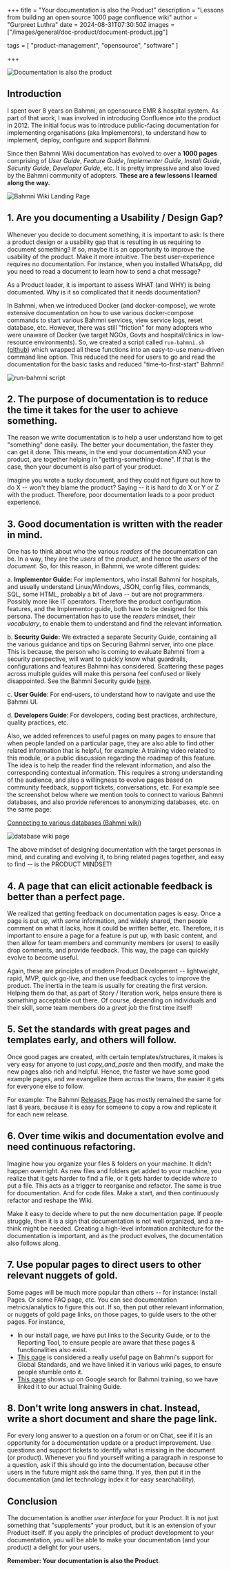 +++
title = "Your documentation is also the Product"
description = "Lessons from building an open source 1000 page confluence wiki"
author = "Gurpreet Luthra"
date = 2024-08-31T07:30:50Z
images = ["/images/general/doc-product/document-product.jpg"]


tags = [
    "product-management",
    "opensource",
    "software"
]

+++

![Documentation is also the product](/images/general/doc-product/document-product.jpg "Your documentation is also the Product")


## Introduction
I spent over 8 years on Bahmni, an opensource EMR & hospital system. As part of that work, I was involved in introducing Confluence into the product in 2012. The initial focus was to introduce public-facing documentation for implementing organisations (aka Implementors), to understand how to implement, deploy, configure and support Bahmni.

Since then Bahmni Wiki documentation has evolved to over a **1000 pages** comprising of _User Guide_, _Feature Guide_, _Implementer Guide_, _Install Guide_, _Security Guide_, _Developer Guide_, etc. It is pretty impressive and also loved by the Bahmni community of adopters. **These are a few lessons I learned along the way.**

![Bahmni Wiki Landing Page](/images/general/doc-product/bahmni-wiki-home.jpg "Bahmni Wiki Landing Page")


## 1. Are you documenting a Usability / Design Gap?
Whenever you decide to document something, it is important to ask: Is there a product design or a usability gap that is resulting in us requiring to document something? If so, maybe it is an opportunity to improve the usability of the product. Make it more intuitive. The best user-experience requires no documentation. For instance, when you installed WhatsApp, did you need to read a document to learn how to send a chat message?

As a Product leader, it is important to assess WHAT (and WHY) is being documented. Why is it so complicated that it needs documentation?

In Bahmni, when we introduced Docker (and docker-compose), we wrote extensive documentation on how to use various docker-compose commands to start various Bahmni services, view service logs, reset database, etc. However, there was still "friction" for many adopters who were unaware of Docker (we target NGOs, Govts and hospital/clinics in low-resource environments). So, we created a script called `run-bahmni.sh` ([github](https://github.com/Bahmni/bahmni-docker/blob/master/run-bahmni.sh#L185)) which wrapped all these functions into an easy-to-use menu-driven command line option. This reduced the need for users to go and read the documentation for the basic tasks and reduced "time-to-first-start" Bahmni! 


![run-bahmni script](/images/general/doc-product/run-bahmni-command.jpg "run-bahmni script menu command line")



## 2. The purpose of documentation is to reduce the time it takes for the user to achieve something.

The reason we write documentation is to help a user understand how to get "something" done easily. The better your documentation, the faster they can get it done. This means, in the end your documentation AND your product, are together helping in "getting-something-done". If that is the case, then your document is also part of your product. 

Imagine you wrote a sucky document, and they could not figure out how to do X -- won't they blame the product? Saying -- it is hard to do X or Y or Z with the product. Therefore, poor documentation leads to a poor product experience.

## 3. Good documentation is written with the reader in mind. 

One has to think about who the various _readers_ of the documentation can be. In a way, they are the _users_ of the _product_, and hence the _users_ of the _document_. So, for this reason, in Bahmni, we wrote different guides:

a. **Implementor Guide:** For implementors, who install Bahmni for hospitals, and usually understand Linux/Windows, JSON, config files, commands, SQL, some HTML, probably a bit of Java -- but are not programmers. Possibly more like IT operators. Therefore the product configuration features, and the Implementor guide, both have to be designed for this persona. The documentation has to use the _readers_ mindset, their _vocabulary_, to enable them to understand and find the relevant information.

b. **Security Guide:** We extracted a separate Security Guide, containing all the various guidance and tips on Securing Bahmni server, into one place. This is because, the person who is coming to evaluate Bahmni from a security perspective, will want to quickly know what guardrails, configurations and features Bahmni has considered. Scattering these pages across multiple guides will make this persona feel confused or likely disappointed. See the Bahmni Security guide [here]( https://bahmni.atlassian.net/wiki/spaces/BAH/pages/3091300353/Security%2BGuide).

c. **User Guide**: For end-users, to understand how to navigate and use the Bahmni UI. 

d. **Developers Guide**: For developers, coding best practices, architecture, quality practices, etc. 

Also, we added references to useful pages on many pages to ensure that when people landed on a particular page, they are also able to find other related information that is helpful, for example: A training video related to this module, or a public discussion regarding the roadmap of this feature. The idea is to help the reader find the relevant information, and also the corresponding contextual information. This requires a strong understanding of the audience, and also a willingness to evolve pages based on community feedback, support tickets, conversations, etc. For example see the screenshot below where we mention tools to connect to various Bahmni databases, and also provide references to anonymizing databases, etc. on the same page:

[Connecting to various databases (Bahmni wiki)](https://bahmni.atlassian.net/wiki/spaces/BAH/pages/49545219/Connecting+to+various+databases
)

![database wiki page](/images/general/doc-product/database-documentation.jpg "Connect to Bahmni Database page with related links on the right side showing how to anonymize the database")

The above mindset of designing documentation with the target personas in mind, and curating and evolving it, to bring related pages together, and easy to find -- is the PRODUCT MINDSET!

## 4. A page that can elicit actionable feedback is better than a perfect page.

We realized that getting feedback on documentation pages is easy. Once a page is put up, with _some_ information, and widely shared, then people comment on what it lacks, how it could be written better, etc. Therefore, it is important to ensure a page for a feature is put up, with basic content, and then allow for team members and community members (or users) to easily drop comments, and provide feedback. This way, the page can quickly evolve to become useful. 

Again, these are principles of modern Product Development -- lightweight, rapid, MVP, quick go-live, and then use feedback cycles to improve the product. The inertia in the team is usually for creating the first version. Helping them do that, as part of Story / Iteration work, helps ensure there is _something_ acceptable out there. Of course, depending on individuals and their skill, some team members do a _great_ job the first time itself! 

## 5. Set the standards with great pages and templates early, and others will follow.

Once good pages are created, with certain templates/structures, it makes is very easy for anyone to just *copy_and_paste* and then modify, and make the new pages also rich and helpful. Hence, the faster we have some good example pages, and we evangelize them across the teams, the easier it gets for everyone else to follow.

For example: The Bahmni [Releases Page](https://bahmni.atlassian.net/wiki/spaces/BAH/pages/70221837/All+Bahmni+Legacy+Releases) has mostly remained the same for last 8 years, because it is easy for someone to copy a row and replicate it for each new release. 

## 6. Over time wikis and documentation evolve and need continuous refactoring.

Imagine how you organize your files & folders on your machine. It didn't happen overnight. As new files and folders get added to your machine, you realize that it gets harder to find a file, or it gets harder to decide _where_ to put a file. This acts as a trigger to reorganise and refactor. The same is true for documentation. And for code files. Make a start, and then continuously refactor and reshape the Wiki. 

Make it easy to decide where to put the new documentation page. If people struggle, then it is a sign that documentation is not well organized, and a re-think might be needed. Creating a high-level information architecture for the documentation is important, and as the product evolves, the documentation also follows along.

## 7. Use popular pages to direct users to other relevant nuggets of gold.

Some pages will be much more popular than others -- for instance: Install Pages. Or some FAQ page, etc. You can see documentation metrics/analytics to figure this out. If so, then put other relevant information, or nuggets of gold page links, on those pages, to guide users to the other pages. For instance, 
 - In our install page, we have put links to the Security Guide, or to the Reporting Tool, to ensure people are aware that these pages & functionalities also exist. 
 - [This page](https://bahmni.atlassian.net/wiki/x/AQBTvQ) is considered a really useful page on Bahmni's support for Global Standards, and we have linked it in various wiki pages, to ensure people stumble onto it.
 - [This page](https://talk.openmrs.org/t/training-on-bahmni/6275/9) shows up on Google search for Bahmni training, so we have linked it to our actual Training Guide. 

## 8. Don't write long answers in chat. Instead, write a short document and share the page link.

For every long answer to a question on a forum or on Chat, see if it is an opportunity for a documentation update or a product improvement. Use questions and support tickets to identify what is missing in the document (or product). Whenever you find yourself writing a paragraph in response to a question, ask if this should go into the documentation, because other users in the future might ask the same thing. If yes, then put it in the documentation (and let technology index it for easy searchability). 


## Conclusion

The documentation is another _user interface_ for your Product. It is not just something that "supplements" your product, but it is an extension of your Product itself. If you apply the principles of product development to your documentation, you will be able to make your documentation (and your product) a delight for your users. 

**Remember: Your documentation is also the Product**.
